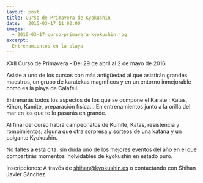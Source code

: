 ```yaml
---
layout: post
title: Curso de Primavera de Kyokushin
date:   2016-03-17 11:00:00
images:
  - 2016-03-17-curso-primavera-kyokushin.jpg
excerpt:
  Entrenamientos en la playa
---
```

XXII Curso de Primavera - Del 29 de abril al 2 de mayo de 2016.

Asiste a uno de los cursos con más antigüedad al que asistirán grandes maestros, un
grupo de karatekas magníficos y en un entorno inmejorable como es la playa de
Calafell.

Entrenarás todos los aspectos de los que se compone el Karate : Katas, Kihon,
Kumite, preparación física... En entrenamientos junto a la
orilla del mar en los que te lo pasarás en grande.

Al final del curso habrá campeonatos de Kumite, Katas,
resistencia y rompimientos; alguna que otra sorpresa y sorteos de una katana
y un colgante Kyokushin.

No faltes a esta cita, sin duda uno de los mejores eventos del año en el que
compartirás momentos inolvidables de kyokushin en estado puro.

Inscripciones: A través de shihan@kyokushin.es o contactando con Shihan Javier
Sánchez.

